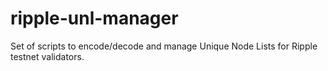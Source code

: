 # ripple-unl-manager
Set of scripts to encode/decode and manage Unique Node Lists for Ripple testnet validators.
